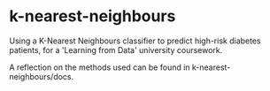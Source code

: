 # k-nearest-neighbours
Using a K-Nearest Neighbours classifier to predict high-risk diabetes patients, for a 'Learning from Data' university coursework.

A reflection on the methods used can be found in k-nearest-neighbours/docs.
